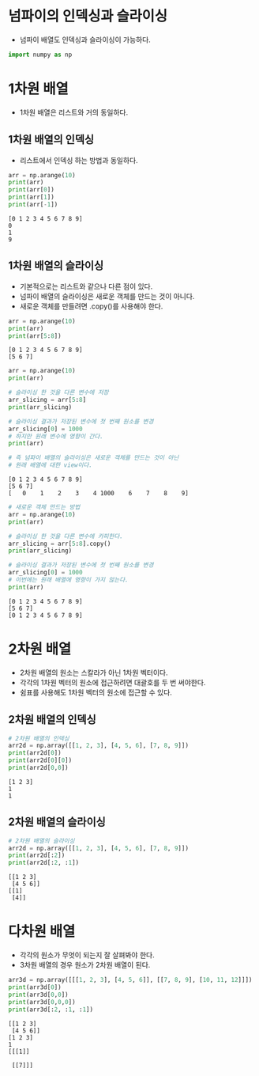 # 넘파이의 인덱싱과 슬라이싱
- 넘파이 배열도 인덱싱과 슬라이싱이 가능하다.


```python
import numpy as np
```

# 1차원 배열
- 1차원 배열은 리스트와 거의 동일하다.

## 1차원 배열의 인덱싱
- 리스트에서 인덱싱 하는 방법과 동일하다.


```python
arr = np.arange(10)
print(arr)
print(arr[0])
print(arr[1])
print(arr[-1])
```

    [0 1 2 3 4 5 6 7 8 9]
    0
    1
    9
    

## 1차원 배열의 슬라이싱
- 기본적으로는 리스트와 같으나 다른 점이 있다.
- 넘파이 배열의 슬라이싱은 새로운 객체를 만드는 것이 아니다.
- 새로운 객체를 만들려면 .copy()를 사용해야 한다.


```python
arr = np.arange(10)
print(arr)
print(arr[5:8])
```

    [0 1 2 3 4 5 6 7 8 9]
    [5 6 7]
    


```python
arr = np.arange(10)
print(arr)

# 슬라이싱 한 것을 다른 변수에 저장
arr_slicing = arr[5:8]
print(arr_slicing)

# 슬라이싱 결과가 저장된 변수에 첫 번째 원소를 변경
arr_slicing[0] = 1000
# 하지만 원래 변수에 영향이 간다.
print(arr)

# 즉 넘파이 배열의 슬라이싱은 새로운 객체를 만드는 것이 아닌
# 원래 배열에 대한 view이다.
```

    [0 1 2 3 4 5 6 7 8 9]
    [5 6 7]
    [   0    1    2    3    4 1000    6    7    8    9]
    


```python
# 새로운 객체 만드는 방법
arr = np.arange(10)
print(arr)

# 슬라이싱 한 것을 다른 변수에 카피한다.
arr_slicing = arr[5:8].copy()
print(arr_slicing)

# 슬라이싱 결과가 저장된 변수에 첫 번째 원소를 변경
arr_slicing[0] = 1000
# 이번에는 원래 배열에 영향이 가지 않는다.
print(arr)
```

    [0 1 2 3 4 5 6 7 8 9]
    [5 6 7]
    [0 1 2 3 4 5 6 7 8 9]
    

# 2차원 배열
- 2차원 배열의 원소는 스칼라가 아닌 1차원 벡터이다.
- 각각의 1차원 벡터의 원소에 접근하려면 대괄호를 두 번 써야한다.
- 쉼표를 사용해도 1차원 벡터의 원소에 접근할 수 있다.

## 2차원 배열의 인덱싱


```python
# 2차원 배열의 인덱싱
arr2d = np.array([[1, 2, 3], [4, 5, 6], [7, 8, 9]])
print(arr2d[0])
print(arr2d[0][0])
print(arr2d[0,0])
```

    [1 2 3]
    1
    1
    

## 2차원 배열의 슬라이싱


```python
# 2차원 배열의 슬라이싱
arr2d = np.array([[1, 2, 3], [4, 5, 6], [7, 8, 9]])
print(arr2d[:2])
print(arr2d[:2, :1])
```

    [[1 2 3]
     [4 5 6]]
    [[1]
     [4]]
    

# 다차원 배열
- 각각의 원소가 무엇이 되는지 잘 살펴봐야 한다.
- 3차원 배열의 경우 원소가 2차원 배열이 된다.


```python
arr3d = np.array([[[1, 2, 3], [4, 5, 6]], [[7, 8, 9], [10, 11, 12]]])
print(arr3d[0])
print(arr3d[0,0])
print(arr3d[0,0,0])
print(arr3d[:2, :1, :1])
```

    [[1 2 3]
     [4 5 6]]
    [1 2 3]
    1
    [[[1]]
    
     [[7]]]
    

